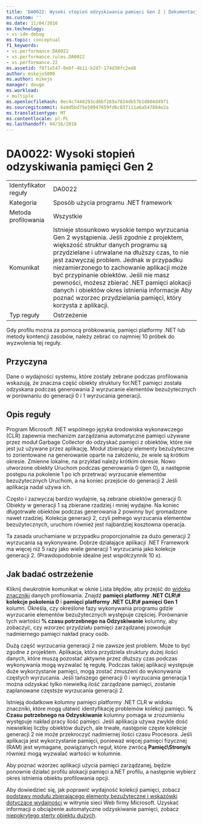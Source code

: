 ```yaml
---
title: 'DA0022: Wysoki stopień odzyskiwania pamięci Gen 2 | Dokumentacja firmy Microsoft'
ms.custom: ''
ms.date: 11/04/2016
ms.technology:
- vs-ide-debug
ms.topic: conceptual
f1_keywords:
- vs.performance.DA0022
- vs.performance.rules.DA0022
- vs.performance.22
ms.assetid: f871a547-0e6f-4b11-b2d7-174d30fc2ed8
author: mikejo5000
ms.author: mikejo
manager: douge
ms.workload:
- multiple
ms.openlocfilehash: 0ec4c7448293cd6bf269a7824db57b1d804d4971
ms.sourcegitcommit: 6a9d5bd75e50947659fd6c837111a6a547884e2a
ms.translationtype: MT
ms.contentlocale: pl-PL
ms.lasthandoff: 04/16/2018
---
```

# <a name="da0022-high-rate-of-gen-2-garbage-collections"></a>DA0022: Wysoki stopień odzyskiwania pamięci Gen 2
|||  
|-|-|  
|Identyfikator reguły|DA0022|  
|Kategoria|Sposób użycia programu .NET framework|  
|Metoda profilowania|Wszystkie|  
|Komunikat|Istnieje stosunkowo wysokie tempo wyrzucania Gen 2 wystąpienia. Jeśli zgodnie z projektem, większość struktur danych programu są przydzielane i utrwalane na dłuższy czas, to nie jest zazwyczaj problem. Jednak w przypadku niezamierzonego to zachowanie aplikacji może być przypinanie obiektów. Jeśli nie masz pewności, możesz zbierać .NET pamięci alokacji danych i obiektów okres istnienia informacje Aby poznać wzorzec przydzielania pamięci, który korzysta z aplikacji.|  
|Typ reguły|Ostrzeżenie|  
  
 Gdy profilu można za pomocą próbkowania, pamięci platformy .NET lub metody kontencji zasobów, należy zebrać co najmniej 10 próbek do wyzwolenia tej reguły.  
  
## <a name="cause"></a>Przyczyna  
 Dane o wydajności systemu, które zostały zebrane podczas profilowania wskazują, że znaczna część obiekty struktury for.NET pamięci została odzyskana podczas generowania 2 wyrzucanie elementów bezużytecznych w porównaniu do generacji 0 i 1 wyrzucania generacji.  
  
## <a name="rule-description"></a>Opis reguły  
 Program Microsoft .NET wspólnego języka środowiska wykonawczego (CLR) zapewnia mechanizm zarządzania automatyczne pamięci używane przez moduł Garbage Collector do odzyskać pamięci z obiektów, które nie jest już używane przez aplikację. Moduł zbierający elementy bezużyteczne to zorientowane na generowanie oparte na założeniu, że wiele są krótkim okresie. Zmienne lokalne, na przykład należy krótkim okresie. Nowo utworzone obiekty Uruchom podczas generowania 0 (gen 0), a następnie postępu na pokolenie 1 po ich przetrwać wyrzucanie elementów bezużytecznych Uruchom, a na koniec przejście do generacji 2 Jeśli aplikacja nadal używa ich.  
  
 Często i zazwyczaj bardzo wydajnie, są zebrane obiektów generacji 0. Obiekty w generacji 1 są zbierane rzadziej i mniej wydajne. Na koniec długotrwałe obiektów podczas generowania 2 powinny być gromadzone nawet rzadziej. Kolekcja generacji 2, czyli pełnego wyrzucania elementów bezużytecznych, uruchom również jest najbardziej kosztowna operacja.  
  
 Ta zasada uruchamiane w przypadku proporcjonalnie za dużo generacji 2 wyrzucania są wykonywane. Dobrze działające aplikacji .NET Framework ma więcej niż 5 razy jako wiele generacji 1 wyrzucania jako kolekcje generacji 2. (Prawdopodobnie idealne jest współczynnik 10 x).  
  
## <a name="how-to-investigate-a-warning"></a>Jak badać ostrzeżenie  
 Kliknij dwukrotnie komunikat w oknie Lista błędów, aby przejść do [widoku znaczniki](../profiling/marks-view.md) danych profilowania. Znajdź **pamięci platformy .NET CLR\\# kolekcje pokolenia 0** i **pamięci platformy .NET CLR\\# pamięci Gen 1** kolumn. Określa, czy określone fazy wykonywania programu gdzie wyrzucanie elementów bezużytecznych występuje częściej. Porównanie tych wartości **% czasu potrzebnego na Odzyskiwanie** kolumny, aby zobaczyć, czy wzorzec przydziału pamięci zarządzanej powoduje nadmiernego pamięci nakład pracy osób.  
  
 Dużą część wyrzucania generacji 2 nie zawsze jest problem. Może to być zgodne z projektem. Aplikacja, która przydziela struktury dużej ilości danych, które muszą pozostać aktywne przez dłuższy czas podczas wykonywania mogą wyzwalać tę regułę. Podczas takiej aplikacji występuje duże wykorzystanie pamięci, mogą zostać zmuszeni do wykonywania częstych wyrzucania. Jeśli tańszego generacji 0 i wyrzucania generacja 1 można odzyskać tylko niewielką ilość zarządzane pamięci, zostanie zaplanowane częstsze wyrzucania generacji 2.  
  
 Istnieją dodatkowe kolumny pamięci platformy .NET CLR w widoku znaczniki, które mogą ułatwić identyfikację problemów kolekcji pamięci. **% Czasu potrzebnego na Odzyskiwanie** kolumny pomaga w zrozumieniu występuje nakład pracy ilość pamięci. Jeśli aplikacja używa zwykle dość niewielkiej liczby obiektów dużych, ale trwałe, następnie częste kolekcje generacji 2 nie może przekroczyć nadmiernej ilości czasu Procesora. Jeśli aplikacja jest wykorzystanie pamięci, ponieważ więcej pamięci fizycznej (RAM) jest wymagane, powiązanych reguł, które zwrócą **Pamięć\Strony/s** również mogą wyzwalać wartości w kolumnie.  
  
 Aby poznać wzorzec aplikacji użycia pamięci zarządzanej, będzie ponownie działać profilu alokacji pamięci a.NET profilu, a następnie wybierz okres istnienia obiektu profilowania opcji.  
  
 Aby dowiedzieć się, jak poprawić wydajność kolekcji pamięci, zobacz [podstawy modułu zbierającego elementy bezużyteczne i wskazówki dotyczące wydajności](http://go.microsoft.com/fwlink/?LinkId=148226) w witrynie sieci Web firmy Microsoft. Uzyskać informacji o obciążenie automatyczne odzyskiwanie pamięci, zobacz [niepokrytego sterty obiektu dużych](http://go.microsoft.com/fwlink/?LinkId=177836).